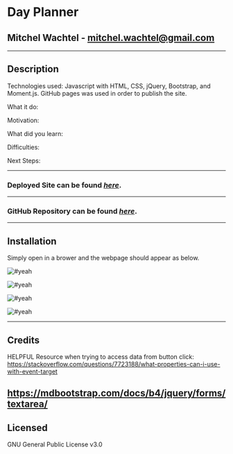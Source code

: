 # Day Planner

## Mitchel Wachtel - mitchel.wachtel@gmail.com

---
## Description

Technologies used: Javascript with HTML, CSS, jQuery, Bootstrap, and Moment.js. GitHub pages was used in order to publish the site.

What it do:

Motivation:

What did you learn:

Difficulties:

Next Steps:

---

### **Deployed Site** can be found *[here](https://www.mitchelwachtel.me/day-planner/)*. 

---

### **GitHub Repository** can be found *[here](https://github.com/mitchelwachtel/day-planner)*.

---
## Installation 

Simply open in a brower and the webpage should appear as below.

![#yeah](./assets/images/)

![#yeah](./assets/images/)

![#yeah](./assets/images/)

![#yeah](./assets/images/)

---
## Credits

HELPFUL Resource when trying to access data from button click: https://stackoverflow.com/questions/7723188/what-properties-can-i-use-with-event-target

https://mdbootstrap.com/docs/b4/jquery/forms/textarea/
---
## Licensed

GNU General Public License v3.0